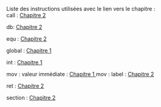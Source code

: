 Liste des instructions utilisées avec le lien vers le chapitre :<br>
call :  <a href="https://github.com/vincentARM/X8086Assembly/tree/master/chapitre002">Chapitre 2 </a>

db: <a href="https://github.com/vincentARM/X8086Assembly/tree/master/chapitre002">Chapitre 2 </a>

equ :  <a href="https://github.com/vincentARM/X8086Assembly/tree/master/chapitre002">Chapitre 2 </a>

global :  <a href="https://github.com/vincentARM/X8086Assembly/tree/master/chapitre001">Chapitre 1 </a>

int : <a href="https://github.com/vincentARM/X8086Assembly/tree/master/chapitre001">Chapitre 1 </a>

mov :  valeur immédiate : <a href="https://github.com/vincentARM/X8086Assembly/tree/master/chapitre001">Chapitre 1 </a>
mov :  label : <a href="https://github.com/vincentARM/X8086Assembly/tree/master/chapitre002">Chapitre 2 </a>

ret :  <a href="https://github.com/vincentARM/X8086Assembly/tree/master/chapitre002">Chapitre 2 </a>

section : <a href="https://github.com/vincentARM/X8086Assembly/tree/master/chapitre002">Chapitre 2 </a>

